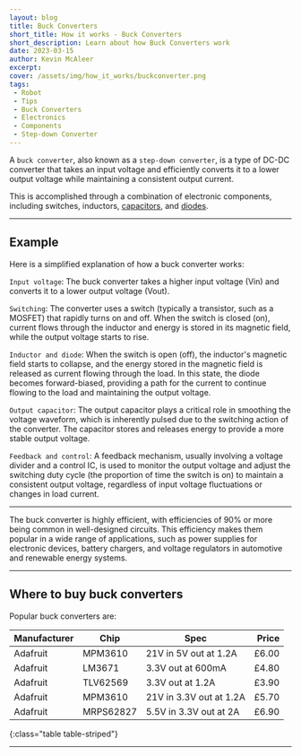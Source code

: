 ```yaml
---
layout: blog
title: Buck Converters
short_title: How it works - Buck Converters
short_description: Learn about how Buck Converters work
date: 2023-03-15
author: Kevin McAleer
excerpt: 
cover: /assets/img/how_it_works/buckconverter.png
tags:
 - Robot
 - Tips
 - Buck Converters
 - Electronics
 - Components
 - Step-down Converter
---
```


A `buck converter`, also known as a `step-down converter`, is a type of DC-DC converter that takes an input voltage and efficiently converts it to a lower output voltage while maintaining a consistent output current.

This is accomplished through a combination of electronic components, including switches, inductors, [capacitors](/resources/glossary#capacitor), and [diodes](/resources/glossary#diode).

---

## Example

Here is a simplified explanation of how a buck converter works:

`Input voltage`: The buck converter takes a higher input voltage (Vin) and converts it to a lower output voltage (Vout).

`Switching`: The converter uses a switch (typically a transistor, such as a MOSFET) that rapidly turns on and off. When the switch is closed (on), current flows through the inductor and energy is stored in its magnetic field, while the output voltage starts to rise.

`Inductor and diode`: When the switch is open (off), the inductor's magnetic field starts to collapse, and the energy stored in the magnetic field is released as current flowing through the load. In this state, the diode becomes forward-biased, providing a path for the current to continue flowing to the load and maintaining the output voltage.

`Output capacitor`: The output capacitor plays a critical role in smoothing the voltage waveform, which is inherently pulsed due to the switching action of the converter. The capacitor stores and releases energy to provide a more stable output voltage.

`Feedback and control`: A feedback mechanism, usually involving a voltage divider and a control IC, is used to monitor the output voltage and adjust the switching duty cycle (the proportion of time the switch is on) to maintain a consistent output voltage, regardless of input voltage fluctuations or changes in load current.

---

The buck converter is highly efficient, with efficiencies of 90% or more being common in well-designed circuits. This efficiency makes them popular in a wide range of applications, such as power supplies for electronic devices, battery chargers, and voltage regulators in automotive and renewable energy systems.

---

## Where to buy buck converters

Popular buck converters are:

Manufacturer | Chip      | Spec                    | Price
-------------|-----------|-------------------------|-----:
Adafruit     | MPM3610   | 21V in 5V out at 1.2A   | £6.00
Adafruit     | LM3671    | 3.3V out at 600mA       | £4.80
Adafruit     | TLV62569  | 3.3V out at 1.2A        | £3.90
Adafruit     | MPM3610   | 21V in 3.3V out at 1.2A | £5.70
Adafruit     | MRPS62827 | 5.5V in 3.3V out at 2A  | £6.90
{:class="table table-striped"}

---
